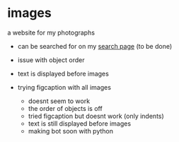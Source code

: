 # images
a website for my photographs
- can be searched for on my [search page](https://skparab1.github.io/search) (to be done)

- issue with object order
- text is displayed before images
- trying figcaption with all images
  - doesnt seem to work 
  - the order of objects is off
  - tried figcaption but doesnt work (only indents)
  - text is still displayed before images
  - making bot soon with python
